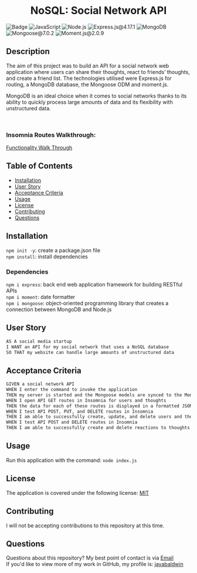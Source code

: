 <br>
  <h1 align="center">NoSQL: Social Network API</h1>

![Badge](https://img.shields.io/badge/License-MIT-yellow.svg) ![JavaScript](https://img.shields.io/badge/JavaScript-red) ![Node.js](https://img.shields.io/badge/Node.js-blue) ![Express.js@4.17.1](https://img.shields.io/badge/Express.js-pink) ![MongoDB](https://img.shields.io/badge/MongoDB-red) ![Mongoose@7.0.2](https://img.shields.io/badge/Mongoose-purple) ![Moment.js@2.0.9](https://img.shields.io/badge/Node.js-green)

## Description

The aim of this project was to build an API for a social network web application where users can share their thoughts, react to friends’ thoughts, and create a friend list. The technologies utilised were Express.js for routing, a MongoDB database, the Mongoose ODM and moment.js.

MongoDB is an ideal choice when it comes to social networks thanks to its ability to quickly process large amounts of data and its flexibility with unstructured data.

<br>

### Insomnia Routes Walkthrough:

[Functionality Walk Through](https://github.com/jayabaldwin/social-network-api/assets/148409249/084bf399-cbad-4f2e-ad3f-ee2dbef9b4a2)

## Table of Contents

- [Installation](#installation)
- [User Story](#user-story)
- [Acceptance Criteria](#acceptance-criteria)
- [Usage](#usage)
- [License](#license)
- [Contributing](#contributing)
- [Questions](#questions)

## Installation

`npm init -y`: create a package.json file
<br>
`npm install`: install dependencies

### Dependencies

`npm i express`: back end web application framework for building RESTful APIs
<br>
`npm i moment`: date formatter
<br>
`npm i mongoose`: object-oriented programming library that creates a connection between MongoDB and Node.js

## User Story

```md
AS A social media startup
I WANT an API for my social network that uses a NoSQL database
SO THAT my website can handle large amounts of unstructured data
```

## Acceptance Criteria

```md
GIVEN a social network API
WHEN I enter the command to invoke the application
THEN my server is started and the Mongoose models are synced to the MongoDB database
WHEN I open API GET routes in Insomnia for users and thoughts
THEN the data for each of these routes is displayed in a formatted JSON
WHEN I test API POST, PUT, and DELETE routes in Insomnia
THEN I am able to successfully create, update, and delete users and thoughts in my database
WHEN I test API POST and DELETE routes in Insomnia
THEN I am able to successfully create and delete reactions to thoughts and add and remove friends to a user’s friend list
```

## Usage

Run this application with the command:
`node index.js
 `

## License

The application is covered under the following license: [MIT](https://opensource.org/licenses/MIT)

## Contributing

I will not be accepting contributions to this repository at this time.
<br>

## Questions

Questions about this repository? My best point of contact is via [Email](mailto:jayastarrbaldwin@gmail.com)
<br>
If you'd like to view more of my work in GitHub, my profile is: [jayabaldwin](https://github.com/jayabaldwin)
